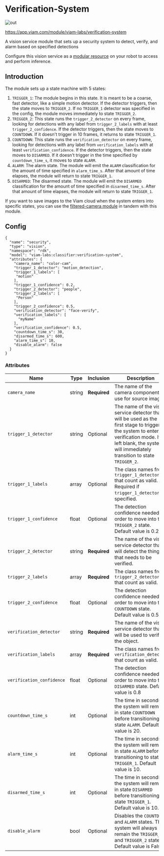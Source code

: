 # Verification-System

![out](https://github.com/viam-labs/verification-system/assets/8298653/7af85327-8d6f-4691-ade8-bb8e651c57c8)


https://app.viam.com/module/viam-labs/verification-system

A vision service module that sets up a security system to detect, verify, and alarm based on specified detections

Configure this vision service as a [modular resource](https://docs.viam.com/modular-resources/) on your robot to access and perform inference.

## Introduction 

The module sets up a state machine with 5 states:
1. `TRIGGER_1`: The module begins in this state. It is meant to be a coarse, fast detector, like a simple motion detector. If the detector triggers, then the state moves to `TRIGGER_2`. If no `TRIGGER_1` detector was specified in the config, the module moves immediately to state `TRIGGER_2`.
2. `TRIGGER_2`: This state runs the `trigger_2_detector` on every frame, looking for detections with any label from `trigger_2_labels` with at least `trigger_2_confidence`. If the detector triggers, then the state moves to `COUNTDOWN`. If it doesn't trigger in 10 frames, it returns to state `TRIGGER_1`.
3. `COUNTDOWN`: This state runs the `verification_detector` on every frame, looking for detections with any label from `verification_labels` with at least `verification_confidence`. If the detector triggers, then the state moves to `DISARMED`. If it doesn't trigger in the time specified by `countdown_time_s`, it moves to state `ALARM`.
4. `ALARM`: The alarm state. The module will emit the `ALARM` classification for the amount of time specified in `alarm_time_s`. After that amount of time elapses, the module will return to state `TRIGGER_1`.
5. `DISARMED`: The disarmed state. The module will emit the `DISARMED` classification for the amount of time specified in `disarmed_time_s`. After that amount of time elapses, the module will return to state `TRIGGER_1`.

If you want to save images to the Viam cloud when the system enters into specific states, you can use the [filtered-camera module](https://app.viam.com/module/erh/filtered-camera) in tandem with this module.

## Config

```
{
  "name": "security",
  "type": "vision",
  "namespace": "rdk",
  "model": "viam-labs:classifier:verification-system",
  "attributes": {
    "camera_name": "color-cam",
    "trigger_1_detector": "motion_detection",
    "trigger_1_labels": [
     "motion"
    ],
    "trigger_1_confidence": 0.2,
    "trigger_2_detector": "people",
    "trigger_2_labels": [
     "Person"
    ],
    "trigger_2_confidence": 0.5,
    "verification_detector": "face-verify",
    "verification_labels": [
      "myName"
    ],
    "verification_confidence": 0.5,
    "countdown_time_s": 30,
    "disarmed_time_s": 600,
    "alarm_time_s": 10,
    "disable_alarm": false
  }
}

```
### Attributes


| Name | Type | Inclusion | Description |
| ---- | ---- | --------- | ----------- |
| `camera_name` | string | **Required** | The name of the camera component to use for source images. |
| `trigger_1_detector` | string | Optional | The name of the vision service detector that will be used as the first stage to trigger the system to enter verification mode. If left blank, the system will immediately transition to state `TRIGGER_2`. |
| `trigger_1_labels` | array | Optional | The class names from `trigger_1_detector` that count as valid. Required if `trigger_1_detector` is specified. |
| `trigger_1_confidence` | float | Optional | The detection confidence needed in order to move into the `TRIGGER_2` state. Default value is 0.2. |
| `trigger_2_detector` | string | **Required** | The name of the vision service detector that will detect the thing that needs to be verified. |
| `trigger_2_labels` | array | **Required** | The class names from `trigger_2_detector` that count as valid. |
| `trigger_2_confidence` | float | Optional | The detection confidence needed in order to move into the `COUNTDOWN` state. Default value is 0.5. |
| `verification_detector` | string | **Required** | The name of the vision service detector that will be used to verify the object. |
| `verification_labels` | array | **Required** | The class names from `verification_detector` that count as valid. |
| `verification_confidence` | float | Optional | The detection confidence needed in order to move into the `DISARMED` state. Default value is 0.8 |
| `countdown_time_s` | int | Optional | The time in seconds the system will remain in state `COUNTDOWN` before transitioning to state `ALARM`. Default value is 20. |
| `alarm_time_s` | int | Optional | The time in seconds the system will remain in  state `ALARM` before transitioning to state `TRIGGER_1`. Default value is 10. |
| `disarmed_time_s` | int | Optional | The time in seconds the system will remain in  state `DISARMED` before transitioning to state `TRIGGER_1`. Default value is 10. |
| `disable_alarm` | bool | Optional | Disables the `COUNTDOWN` and `ALARM` states. The system will always remain the `TRIGGER_1` and `TRIGGER_2` states. Default value is False. |

